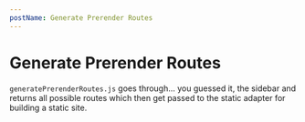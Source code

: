 ```yaml
---
postName: Generate Prerender Routes
---
```


# Generate Prerender Routes

`generatePrerenderRoutes.js` goes through... you guessed it, the sidebar and returns all possible routes which then get passed to the static adapter for building a static site.
